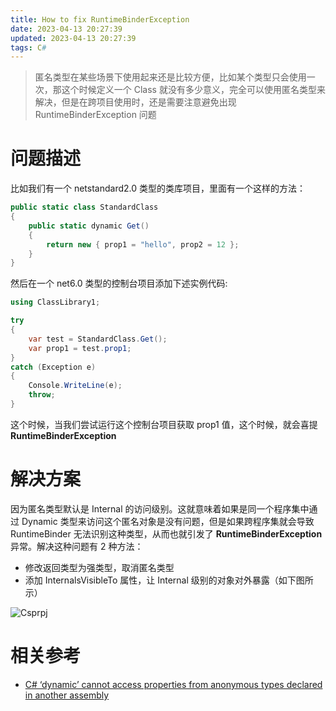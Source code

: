 ```yaml
---
title: How to fix RuntimeBinderException
date: 2023-04-13 20:27:39
updated: 2023-04-13 20:27:39
tags: C#
---
```


> 匿名类型在某些场景下使用起来还是比较方便，比如某个类型只会使用一次，那这个时候定义一个 Class 就没有多少意义，完全可以使用匿名类型来解决，但是在跨项目使用时，还是需要注意避免出现 RuntimeBinderException 问题

# 问题描述

比如我们有一个 netstandard2.0 类型的类库项目，里面有一个这样的方法：

```C#
public static class StandardClass
{
    public static dynamic Get()
    {
        return new { prop1 = "hello", prop2 = 12 };
    }
}
```

然后在一个 net6.0 类型的控制台项目添加下述实例代码:

```C#
using ClassLibrary1;

try
{
    var test = StandardClass.Get();
    var prop1 = test.prop1;
}
catch (Exception e)
{
    Console.WriteLine(e);
    throw;
}
```

这个时候，当我们尝试运行这个控制台项目获取 prop1 值，这个时候，就会喜提 **RuntimeBinderException**

# 解决方案

因为匿名类型默认是 Internal 的访问级别。这就意味着如果是同一个程序集中通过 Dynamic 类型来访问这个匿名对象是没有问题，但是如果跨程序集就会导致 RuntimeBinder 无法识别这种类型，从而也就引发了 **RuntimeBinderException** 异常。解决这种问题有 2 种方法：

- 修改返回类型为强类型，取消匿名类型
- 添加 InternalsVisibleTo 属性，让 Internal 级别的对象对外暴露（如下图所示）

![Csprpj](/images/how-to-fix-runtimebinderexception/749711-20230413210950528-233699530.png)

# 相关参考

- [C# ‘dynamic’ cannot access properties from anonymous types declared in another assembly](https://stackoverflow.com/questions/2630370/c-sharp-dynamic-cannot-access-properties-from-anonymous-types-declared-in-anot)
